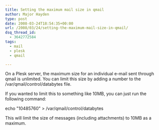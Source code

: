 ```yaml
---
title: Setting the maximum mail size in qmail
author: Major Hayden
type: post
date: 2008-03-24T18:54:35+00:00
url: /2008/03/24/setting-the-maximum-mail-size-in-qmail/
dsq_thread_id:
  - 3642772584
tags:
  - mail
  - plesk
  - qmail

---
```

On a Plesk server, the maximum size for an individual e-mail sent through qmail is unlimited. You can limit this size by adding a number to the /var/qmail/control/databytes file.

If you wanted to limit this to something like 10MB, you can just run the following command:

echo "10485760" > /var/qmail/control/databytes

This will limit the size of messages (including attachments) to 10MB as a maximum.
